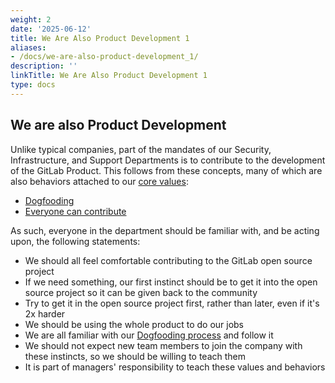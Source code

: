 ```yaml
---
weight: 2
date: '2025-06-12'
title: We Are Also Product Development 1
aliases:
- /docs/we-are-also-product-development_1/
description: ''
linkTitle: We Are Also Product Development 1
type: docs
---
```


## We are also Product Development

Unlike typical companies, part of the mandates of our Security, Infrastructure, and Support Departments is to contribute to the development of the GitLab Product. This follows from these concepts, many of which are also behaviors attached to our [core values](/handbook/values/):

* [Dogfooding](/handbook/values/#dogfooding)
* [Everyone can contribute](/handbook/company/mission/#everyone-can-contribute)

As such, everyone in the department should be familiar with, and be acting upon, the following statements:

* We should all feel comfortable contributing to the GitLab open source project
* If we need something, our first instinct should be to get it into the open source project so it can be given back to the community
* Try to get it in the open source project first, rather than later, even if it's 2x harder
* We should be using the whole product to do our jobs
* We are all familiar with our [Dogfooding process](https://about.gitlab.com/direction/dogfooding/) and follow it
* We should not expect new team members to join the company with these instincts, so we should be willing to teach them
* It is part of managers' responsibility to teach these values and behaviors
